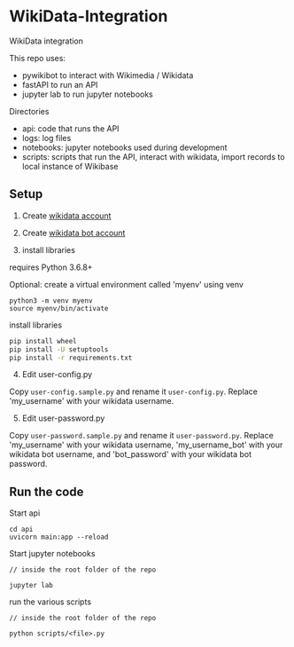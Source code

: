 # WikiData-Integration
WikiData integration

This repo uses:

- pywikibot to interact with Wikimedia / Wikidata
- fastAPI to run an API
- jupyter lab to run jupyter notebooks

Directories

- api: code that runs the API
- logs: log files
- notebooks: jupyter notebooks used during development
- scripts: scripts that run the API, interact with wikidata, import records to local instance of Wikibase


## Setup

1. Create [wikidata account](https://www.wikidata.org/w/index.php?title=Special:CreateAccount&returnto=Wikidata%3AMain+Page)

2. Create [wikidata bot account](https://www.wikidata.org/wiki/Special:BotPasswords)

3. install libraries

requires Python 3.6.8+

Optional: create a virtual environment called 'myenv' using venv

```
python3 -m venv myenv
source myenv/bin/activate
```

install libraries

```bash
pip install wheel
pip install -U setuptools
pip install -r requirements.txt
```

4. Edit user-config.py

Copy `user-config.sample.py` and rename it `user-config.py`. Replace 'my_username' with your wikidata username.


5. Edit user-password.py

Copy `user-password.sample.py` and rename it `user-password.py`. Replace 'my_username' with your wikidata username, 'my_username_bot' with your wikidata bot username, and 'bot_password' with your wikidata bot password.


## Run the code

Start api

```
cd api
uvicorn main:app --reload
```

 Start jupyter notebooks

```
// inside the root folder of the repo

jupyter lab
```

run the various scripts

```
// inside the root folder of the repo

python scripts/<file>.py
```

